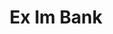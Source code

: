---
# This topic lives at
# https://digital.gov/topics/ex-im-bank

# Topic Title
title: "Ex Im Bank"

# description — keep it short and clear
# summary: ""

# Weight
weight: 1

# For more information on managing topics,
# see https://github.com/GSA/digitalgov.gov/wiki/topics
---